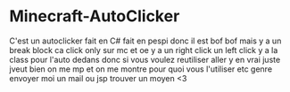 # Minecraft-AutoClicker
C'est un autoclicker fait en C# fait en pespi donc il est bof bof mais y a un break block ca click only sur mc et oe y a un right click un left click y a la class pour l'auto dedans donc si vous voulez reutiliser aller y en vrai juste jveut bien on me mp et on me montre pour quoi vous l'utiliser etc genre envoyer moi un mail ou jsp trouver un moyen <3
